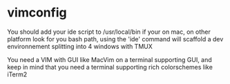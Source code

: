 # vimconfig

You should add your ide script to /usr/local/bin if your on mac, on other platform look for you bash path, using the 'ide' command will scaffold a dev environnement splitting into 4 windows with TMUX

You need a VIM with GUI like MacVim on a terminal supporting GUI, and keep in mind that you need a terminal supporting rich colorschemes like iTerm2
